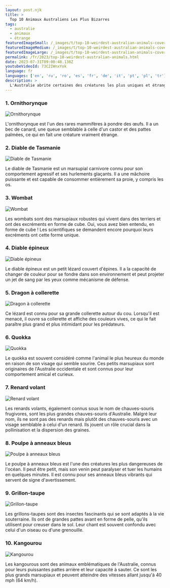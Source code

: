 ```yaml
---
layout: post.njk
title: >
  Top 10 Animaux Australiens Les Plus Bizarres
tags:
  - australie
  - animaux
  - étrange
featuredImageSmall: /_images/t/top-10-weirdest-australian-animals-cover-fr-small.webp
featuredImageMedium: /_images/t/top-10-weirdest-australian-animals-cover-fr-medium.webp
featuredImageLarge: /_images/t/top-10-weirdest-australian-animals-cover-fr-large.webp
permalink: /fr/2023/top-10-weirdest-australian-animals.html
date: 2023-07-31T09:00:48.138Z
youtubeVideoId: 73C2IWnxYok
language: fr
languages: ['en', 'ru', 'ro', 'es', 'fr', 'de', 'it', 'pt', 'pl', 'tr']
description: >
  L'Australie abrite certaines des créatures les plus uniques et étranges de la Terre. Des marsupiaux aux reptiles venimeux aux apparences étranges, voici une liste des 10 animaux australiens les plus bizarres qui vous surprendront et vous fascineront.
---
```


### 1. Ornithorynque

![Ornithorynque](/_images/2/222c863e85f6a5f564125ce3adfa40e2-medium.webp)

L'ornithorynque est l'un des rares mammifères à pondre des œufs. Il a un bec de canard, une queue semblable à celle d'un castor et des pattes palmées, ce qui en fait une créature vraiment étrange.

### 2. Diable de Tasmanie

![Diable de Tasmanie](/_images/f/f17e621910db27a984c18af6bb5e3d2b-medium.webp)

Le diable de Tasmanie est un marsupial carnivore connu pour son comportement agressif et ses hurlements glaçants. Il a une mâchoire puissante et est capable de consommer entièrement sa proie, y compris les os.

### 3. Wombat

![Wombat](/_images/1/1ca254437eef8277fe27e1353f4b74e3-medium.webp)

Les wombats sont des marsupiaux robustes qui vivent dans des terriers et ont des excréments en forme de cube. Oui, vous avez bien entendu, en forme de cube ! Les scientifiques se demandent encore pourquoi leurs excréments ont cette forme unique.

### 4. Diable épineux

![Diable épineux](/_images/4/43aeb3436fae55c4677553d8ad139cbc-medium.webp)

Le diable épineux est un petit lézard couvert d'épines. Il a la capacité de changer de couleur pour se fondre dans son environnement et peut projeter un jet de sang par les yeux comme mécanisme de défense.

### 5. Dragon à collerette

![Dragon à collerette](/_images/6/6f35b9d5578b00e354f99dc94bb01267-medium.webp)

Ce lézard est connu pour sa grande collerette autour du cou. Lorsqu'il est menacé, il ouvre sa collerette et affiche des couleurs vives, ce qui le fait paraître plus grand et plus intimidant pour les prédateurs.

### 6. Quokka

![Quokka](/_images/f/fadadc2570235abe2cd46abb18033449-medium.webp)

Le quokka est souvent considéré comme l'animal le plus heureux du monde en raison de son visage qui semble sourire. Ces petits marsupiaux sont originaires de l'Australie occidentale et sont connus pour leur comportement amical et curieux.

### 7. Renard volant

![Renard volant](/_images/5/55c6a9af702c3f3c9106d189edaf5e79-medium.webp)

Les renards volants, également connus sous le nom de chauves-souris frugivores, sont les plus grandes chauves-souris d'Australie. Malgré leur nom, ils ne sont pas des renards mais plutôt des chauves-souris avec un visage semblable à celui d'un renard. Ils jouent un rôle crucial dans la pollinisation et la dispersion des graines.

### 8. Poulpe à anneaux bleus

![Poulpe à anneaux bleus](/_images/0/0c73e6fc6468d1b56613a963336808f9-medium.webp)

Le poulpe à anneaux bleus est l'une des créatures les plus dangereuses de l'océan. Il peut être petit, mais son venin peut paralyser et tuer les humains en quelques minutes. Il est connu pour ses anneaux bleus vibrants qui servent de signe d'avertissement.

### 9. Grillon-taupe

![Grillon-taupe](/_images/a/a0ce2b2715e58ab32bfd8e66720e8d25-medium.webp)

Les grillons-taupes sont des insectes fascinants qui se sont adaptés à la vie souterraine. Ils ont de grandes pattes avant en forme de pelle, qu'ils utilisent pour creuser dans le sol. Leur chant est souvent confondu avec celui d'un oiseau ou d'une grenouille.

### 10. Kangourou

![Kangourou](/_images/d/d9589a3ad489c14bd307700240c61879-medium.webp)

Les kangourous sont des animaux emblématiques de l'Australie, connus pour leurs puissantes pattes arrière et leur capacité à sauter. Ce sont les plus grands marsupiaux et peuvent atteindre des vitesses allant jusqu'à 40 mph (64 km/h).

